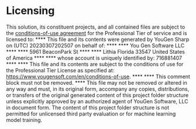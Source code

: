# Licensing
This solution, its constituent projects, and all contained files are subject to the [conditions-of-use agreement](https://www.yougensoft.com/en/conditions-of-use) for the Professional Tier of service and is licensed to:
**** This file and its contents were generated by YouGen Sharp on (UTC) 20230307202507 on behalf of: ****
**** You Gen Software LLC ****
**** 5961 BeaconPark St ****
**** Lithia Florida 33547 United States of America ****
**** whose account is uniquely identified by: 716881407 ****
**** This file and its contents are subject to the conditions of use for the Professional Tier License as specified at: https://www.yougensoft.com/en/conditions-of-use. ****
**** This comment block must not be removed. ****
This file may not be removed or altered in any way and must, in its original form, accompany any copies, distributions, or transfers of the original generated content of this project folder structure unless explicitly approved by an authorized agent of YouGen Software, LLC in document form.
The content of this project folder structure is not permitted for unlicensed third party evaluation or for machine learning model training.
